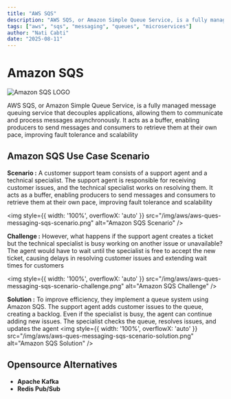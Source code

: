 ```yaml
---
title: "AWS SQS"
description: "AWS SQS, or Amazon Simple Queue Service, is a fully managed message queuing service that decouples applications, allowing them to communicate and process messages asynchronously"
tags: ["aws", "sqs", "messaging", "queues", "microservices"]
author: "Nati Cabti"
date: "2025-08-11"
---
```


# Amazon SQS

<div class="aws__ImageCentered">
<img style={{ width: '96px', overflowX: 'auto' }} src="/img/aws/aws-logo-sqs.png" alt="Amazon SQS LOGO" />
</div>

AWS SQS, or Amazon Simple Queue Service, is a fully managed message queuing service that decouples applications, allowing them to communicate and process messages asynchronously. It acts as a buffer, enabling producers to send messages and consumers to retrieve them at their own pace, improving fault tolerance and scalability

## Amazon SQS Use Case Scenario

**Scenario :** A customer support team consists of a support agent and a technical specialist. The support agent is responsible for receiving customer issues, and the technical specialist works on resolving them. It acts as a buffer, enabling producers to send messages and consumers to retrieve them at their own pace, improving fault tolerance and scalability

<img style={{ width: '100%', overflowX: 'auto' }} src="/img/aws/aws-ques-messaging-sqs-scenario.png" alt="Amazon SQS Scenario" />

**Challenge :**
However, what happens if the support agent creates a ticket but the technical specialist is busy working on another issue or unavailable? The agent would have to wait until the specialist is free to accept the new ticket, causing delays in resolving customer issues and extending wait times for customers

<img style={{ width: '100%', overflowX: 'auto' }} src="/img/aws/aws-ques-messaging-sqs-scenario-challenge.png" alt="Amazon SQS Challenge" />

**Solution :** To improve efficiency, they implement a queue system using Amazon SQS. The support agent adds customer issues to the queue, creating a backlog. Even if the specialist is busy, the agent can continue adding new issues. The specialist checks the queue, resolves issues, and updates the agent
<img style={{ width: '100%', overflowX: 'auto' }} src="/img/aws/aws-ques-messaging-sqs-scenario-solution.png" alt="Amazon SQS Solution" />

## Opensource Alternatives

- **Apache Kafka**
- **Redis Pub/Sub**
